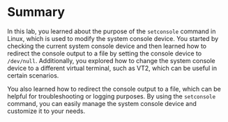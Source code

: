 # Summary

In this lab, you learned about the purpose of the `setconsole` command in Linux, which is used to modify the system console device. You started by checking the current system console device and then learned how to redirect the console output to a file by setting the console device to `/dev/null`. Additionally, you explored how to change the system console device to a different virtual terminal, such as VT2, which can be useful in certain scenarios.

You also learned how to redirect the console output to a file, which can be helpful for troubleshooting or logging purposes. By using the `setconsole` command, you can easily manage the system console device and customize it to your needs.
